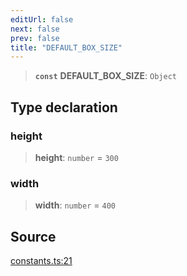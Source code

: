 ```yaml
---
editUrl: false
next: false
prev: false
title: "DEFAULT_BOX_SIZE"
---
```


> **`const`** **DEFAULT\_BOX\_SIZE**: `Object`

## Type declaration

### height

> **height**: `number` = `300`

### width

> **width**: `number` = `400`

## Source

[constants.ts:21](https://github.com/nodenogg-in/alpha-p2p/blob/bce45d3dc78f9a00957a766d70c8bb1a066ebf43/packages/infinitykit/src/constants.ts#L21)
